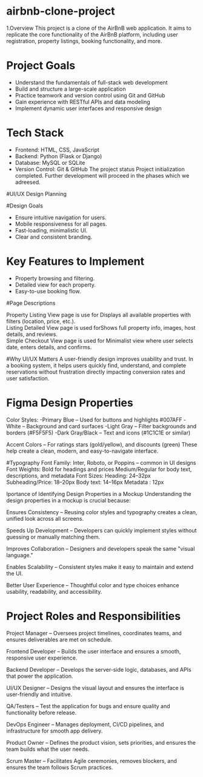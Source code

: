 # airbnb-clone-project
1.Overview
This project is a clone of the AirBnB web application. 
It aims to replicate the core functionality of the AirBnB platform, including user registration, property listings, booking functionality, and more.
# Project Goals
- Understand the fundamentals of full-stack web development
- Build and structure a large-scale application
- Practice teamwork and version control using Git and GitHub
- Gain experience with RESTful APIs and data modeling
- Implement dynamic user interfaces and responsive design
# Tech Stack
- Frontend: HTML, CSS, JavaScript
- Backend:  Python (Flask or Django)
- Database: MySQL or SQLite
- Version Control: Git & GitHub
The project status 
Project initialization completed. Further development will proceed in the phases which we adreesed.

#UI/UX Design Planning

#Design Goals
- Ensure intuitive navigation for users.
- Mobile responsiveness for all pages.
- Fast-loading, minimalistic UI.
- Clear and consistent branding.

# Key Features to Implement
- Property browsing and filtering.
- Detailed view for each property.
- Easy-to-use booking flow.

#Page Descriptions                                                                

 Property Listing View page is use for Displays all available properties with filters (location, price, etc.).     
 Listing Detailed View page is used forShows full property info, images, host details, and reviews.                
 Simple Checkout View page is used for Minimalist view where user selects date, enters details, and confirms.      

#Why UI/UX Matters
A user-friendly design improves usability and trust.
In a booking system, it helps users quickly find, understand, and complete reservations without frustration directly impacting conversion rates and user satisfaction.
# Figma Design Properties
 Color Styles:
-Primary Blue – Used for buttons and highlights #007AFF
-White – Background and card surfaces
-Light Gray – Filter backgrounds and borders (#F5F5F5)
-Dark Gray/Black – Text and icons (#1C1C1E or similar)

Accent Colors – For ratings stars (gold/yellow), and discounts (green)
These help create a clean, modern, and easy-to-navigate interface.

#Typography
Font Family: Inter, Roboto, or Poppins – common in UI designs
Font Weights:
Bold for headings and prices
Medium/Regular for body text, descriptions, and metadata
Font Sizes:
Heading: 24–32px
Subheading/Price: 18–20px
Body text: 14–16px
Metadata : 12px

Iportance of Identifying Design Properties in a Mockup
Understanding the design properties in a mockup is crucial because:

Ensures Consistency – Reusing color styles and typography creates a clean, unified look across all screens.

Speeds Up Development – Developers can quickly implement styles without guessing or manually matching them.

Improves Collaboration – Designers and developers speak the same "visual language."

Enables Scalability – Consistent styles make it easy to maintain and extend the UI.

Better User Experience – Thoughtful color and type choices enhance usability, readability, and accessibility.
# Project Roles and Responsibilities
Project Manager – Oversees project timelines, coordinates teams, and ensures deliverables are met on schedule.

Frontend Developer – Builds the user interface and ensures a smooth, responsive user experience.

Backend Developer – Develops the server-side logic, databases, and APIs that power the application.

UI/UX Designer – Designs the visual layout and ensures the interface is user-friendly and intuitive.

QA/Testers – Test the application for bugs and ensure quality and functionality before release.

DevOps Engineer – Manages deployment, CI/CD pipelines, and infrastructure for smooth app delivery.

Product Owner – Defines the product vision, sets priorities, and ensures the team builds what the user needs.

Scrum Master – Facilitates Agile ceremonies, removes blockers, and ensures the team follows Scrum practices.





